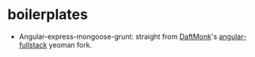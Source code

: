 boilerplates
============

* Angular-express-mongoose-grunt: straight from [DaftMonk](https://github.com/DaftMonk)'s [angular-fullstack](https://github.com/DaftMonk/generator-angular-fullstack) yeoman fork.
